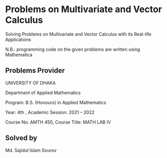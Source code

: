
# Problems on Multivariate and Vector Calculus 


Solving Problems on Multivariate and Vector Calculus with its Real-life Applications

N.B.: programming code on the given problems are written using Mathematica



## Problems Provider

UNIVERSITY OF DHAKA

Department of Applied Mathematics

Program: B.S. (Honours) in Applied Mathematics

Year: 4th , Academic Session: 2021 – 2022

Course No: AMTH 450, Course Title: MATH LAB IV




## Solved by

Md. Sajidul Islam Sourov

